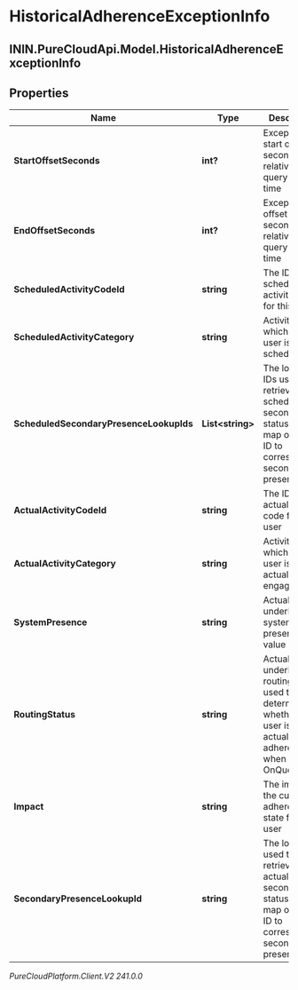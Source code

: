 # HistoricalAdherenceExceptionInfo

## ININ.PureCloudApi.Model.HistoricalAdherenceExceptionInfo

## Properties

|Name | Type | Description | Notes|
|------------ | ------------- | ------------- | -------------|
| **StartOffsetSeconds** | **int?** | Exception start offset in seconds relative to query start time | [optional] |
| **EndOffsetSeconds** | **int?** | Exception end offset in seconds relative to query start time | [optional] |
| **ScheduledActivityCodeId** | **string** | The ID of the scheduled activity code for this user | [optional] |
| **ScheduledActivityCategory** | **string** | Activity for which the user is scheduled | [optional] |
| **ScheduledSecondaryPresenceLookupIds** | **List&lt;string&gt;** | The lookup IDs used to retrieve the scheduled secondary statuses from map of lookup ID to corresponding secondary presence ID | [optional] |
| **ActualActivityCodeId** | **string** | The ID of the actual activity code for this user | [optional] |
| **ActualActivityCategory** | **string** | Activity for which the user is actually engaged | [optional] |
| **SystemPresence** | **string** | Actual underlying system presence value | [optional] |
| **RoutingStatus** | **string** | Actual underlying routing status, used to determine whether a user is actually in adherence when OnQueue | [optional] |
| **Impact** | **string** | The impact of the current adherence state for this user | [optional] |
| **SecondaryPresenceLookupId** | **string** | The lookup ID used to retrieve the actual secondary status from map of lookup ID to corresponding secondary presence ID | [optional] |



_PureCloudPlatform.Client.V2 241.0.0_
